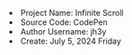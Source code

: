 
<ul></ul>
<li>Project Name:       Infinite Scroll</li>
<li>Source Code:        CodePen</li>
<li>Author Username:    jh3y</li>
<li>Create:             July 5, 2024 Friday</li>
</ul>
